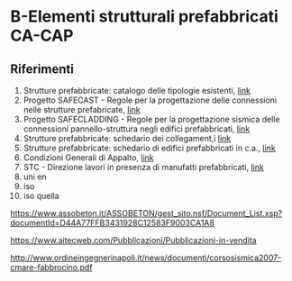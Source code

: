 # B-Elementi strutturali prefabbricati CA-CAP
## Riferimenti
 1. Strutture prefabbricate: catalogo delle tipologie esistenti, [link](https://www.assobeton.it/ASSOBETON/gest_sito.nsf/Allegato.xsp?documentId=279B51BDFD660EDCC12584C00052C25F)
 1. Progetto SAFECAST - Regole per la progettazione delle connessioni nelle strutture prefabricate, [link]()
 1. Progetto SAFECLADDING - Regole per la progettazione sismica delle connessioni pannello-struttura negli edifici prefabbricati, [link]()
 1. Strutture prefabbricate: schedario dei collegament,i [link]()
 1. Strutture prefabbricate: schedario di edifici prefabbricati in c.a., [link]()
 1. Condizioni Generali di Appalto, [link]()
 1. STC - Direzione lavori in presenza di manufatti prefabbricati, [link]()
 1. uni en
 2. iso
 3. iso quella

https://www.assobeton.it/ASSOBETON/gest_sito.nsf/Document_List.xsp?documentId=D44A77FFB3431928C12583F9003CA1A8

https://www.aitecweb.com/Pubblicazioni/Pubblicazioni-in-vendita

http://www.ordineingegnerinapoli.it/news/documenti/corsosismica2007-cmare-fabbrocino.pdf
